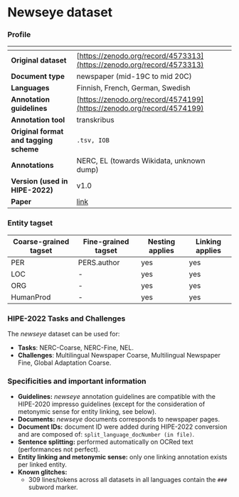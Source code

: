 # Newseye dataset

### Profile

| <!-- -->    | <!-- -->    |
|-------------|-------------|
| **Original dataset**    |[https://zenodo.org/record/4573313](https://zenodo.org/record/4573313)  |
| **Document type**       | newspaper (mid-19C to mid 20C) |
| **Languages**           |Finnish, French, German, Swedish |
| **Annotation guidelines** |[https://zenodo.org/record/4574199](https://zenodo.org/record/4574199)  |
| **Annotation tool**     |transkribus |
| **Original format and tagging scheme** |`.tsv, IOB` |
| **Annotations**          | NERC, EL (towards Wikidata, unknown dump) |
| **Version (used in HIPE-2022)**   | v1.0 |
| **Paper**               |[link](https://dl.acm.org/doi/abs/10.1145/3404835.3463255)  |


### Entity tagset 

| Coarse-grained tagset | Fine-grained tagset | Nesting applies | Linking applies | 
| ------| ------------| --------| --------|
|PER    | PERS.author | yes     | yes     |
|LOC    | -           | yes     | yes     |
|ORG    | -           | yes     | yes     |
|HumanProd | -        | yes     | yes     |


### HIPE-2022 Tasks and Challenges

The _newseye_ dataset can be used for:    

- **Tasks**: NERC-Coarse, NERC-Fine, NEL.
- **Challenges**: Multilingual Newspaper Coarse, Multilingual Newspaper Fine, Global Adaptation Coarse.


### Specificities and important information

- **Guidelines:** _newseye_ annotation guidelines are compatible with the HIPE-2020 impresso guidelines (except for the consideration of metonymic sense for entity linking, see below).
- **Documents:** _newseye_ documents corresponds to newspaper pages.
- **Document IDs:** document ID were added during HIPE-2022 conversion and are composed of: `split_language_docNumber (in file)`. 
- **Sentence splitting:** performed automatically on OCRed text (performances not perfect).
- **Entity linking and metonymic sense:** only one linking annotation exists per linked entity. 
- **Known glitches:**
	-  309 lines/tokens across all datasets in all languages contain the `###` subword marker.

	
	
	











